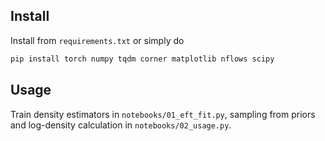 ## Install

Install from `requirements.txt` or simply do
```bash
pip install torch numpy tqdm corner matplotlib nflows scipy
```

## Usage

Train density estimators in `notebooks/01_eft_fit.py`, sampling from priors and log-density calculation in `notebooks/02_usage.py`.